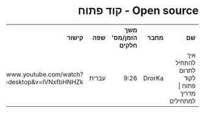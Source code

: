 <div dir="rtl">
    <h1>Open source - קוד פתוח</h1>
    <table>
        <tr>
            <th style="text-align: right;">שם</th>
            <th style="text-align: right;">מחבר</th>
            <th style="text-align: right;">משך הזמן/מס' חלקים</th>
            <th style="text-align: right;">שפה</th>
            <th style="text-align: right;">קישור</th>
            <th style="text-align: right;">הערות</th>
        </tr>
        <tr>
            <td style="text-align: right;">איך להתחיל לתרום לקוד פתוח | מדריך למתחילים</td>
            <td style="text-align: right;">DrorKa</td>
            <td style="text-align: right;">9:26</td>
            <td style="text-align: right;">עברית</td>
            <td style="text-align: right;">
                <a>https://www.youtube.com/watch?app=desktop&v=IVNxfbHNHZk</a>   
            </td>
            <td style="text-align: right;">undefined</td>
        </tr>
    <table>
</div>
